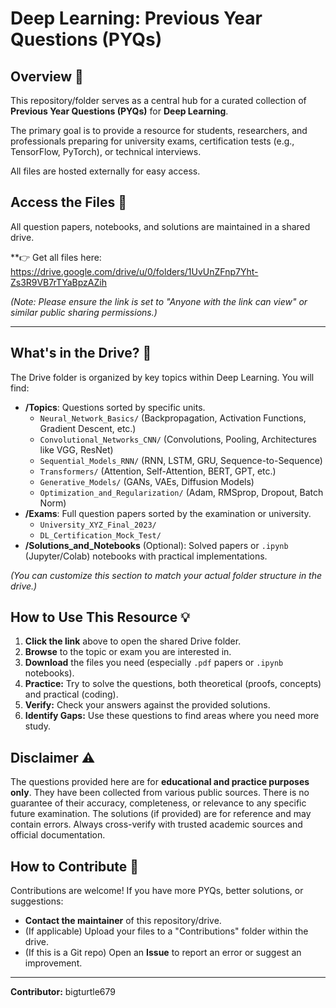 # Deep Learning: Previous Year Questions (PYQs)

## Overview 🧠

This repository/folder serves as a central hub for a curated collection of **Previous Year Questions (PYQs)** for **Deep Learning**.

The primary goal is to provide a resource for students, researchers, and professionals preparing for university exams, certification tests (e.g., TensorFlow, PyTorch), or technical interviews.

All files are hosted externally for easy access.

## Access the Files 🚀

All question papers, notebooks, and solutions are maintained in a shared drive.

**👉 Get all files here: https://drive.google.com/drive/u/0/folders/1UvUnZFnp7Yht-Zs3R9VB7rTYaBpzAZih

*(Note: Please ensure the link is set to "Anyone with the link can view" or similar public sharing permissions.)*

---

## What's in the Drive? 📁

The Drive folder is organized by key topics within Deep Learning. You will find:

* **/Topics**: Questions sorted by specific units.
    * `Neural_Network_Basics/` (Backpropagation, Activation Functions, Gradient Descent, etc.)
    * `Convolutional_Networks_CNN/` (Convolutions, Pooling, Architectures like VGG, ResNet)
    * `Sequential_Models_RNN/` (RNN, LSTM, GRU, Sequence-to-Sequence)
    * `Transformers/` (Attention, Self-Attention, BERT, GPT, etc.)
    * `Generative_Models/` (GANs, VAEs, Diffusion Models)
    * `Optimization_and_Regularization/` (Adam, RMSprop, Dropout, Batch Norm)
* **/Exams**: Full question papers sorted by the examination or university.
    * `University_XYZ_Final_2023/`
    * `DL_Certification_Mock_Test/`
* **/Solutions_and_Notebooks** (Optional): Solved papers or `.ipynb` (Jupyter/Colab) notebooks with practical implementations.

*(You can customize this section to match your actual folder structure in the drive.)*

## How to Use This Resource 💡

1.  **Click the link** above to open the shared Drive folder.
2.  **Browse** to the topic or exam you are interested in.
3.  **Download** the files you need (especially `.pdf` papers or `.ipynb` notebooks).
4.  **Practice:** Try to solve the questions, both theoretical (proofs, concepts) and practical (coding).
5.  **Verify:** Check your answers against the provided solutions.
6.  **Identify Gaps:** Use these questions to find areas where you need more study.

## Disclaimer ⚠️

The questions provided here are for **educational and practice purposes only**. They have been collected from various public sources. There is no guarantee of their accuracy, completeness, or relevance to any specific future examination. The solutions (if provided) are for reference and may contain errors. Always cross-verify with trusted academic sources and official documentation.

## How to Contribute 🤝

Contributions are welcome! If you have more PYQs, better solutions, or suggestions:

* **Contact the maintainer** of this repository/drive.
* (If applicable) Upload your files to a "Contributions" folder within the drive.
* (If this is a Git repo) Open an **Issue** to report an error or suggest an improvement.

---
**Contributor:** bigturtle679
